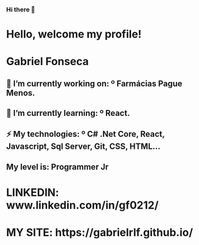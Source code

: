 ### Hi there 👋
<h1> Hello, welcome my profile! </h1>

</p> <h1> Gabriel Fonseca </h1>

<h2>🔭 I’m currently working on: 
º Farmácias Pague Menos. </h2>
<h2>🌱 I’m currently learning:
º React. </h2>
<h2> ⚡ My technologies:
º C# .Net Core, React, Javascript, Sql Server, Git, CSS, HTML... </h2>
<h2> My level is: Programmer Jr </h2> </p> </p>
  
  
<h1> LINKEDIN: www.linkedin.com/in/gf0212/ </h1>
<h1> MY SITE: https://gabrielrlf.github.io/ </h1>
<!--
**Gabrielrlf/Gabrielrlf** is a ✨ _special_ ✨ repository because its `README.md` (this file) appears on your GitHub profile.
  -->
